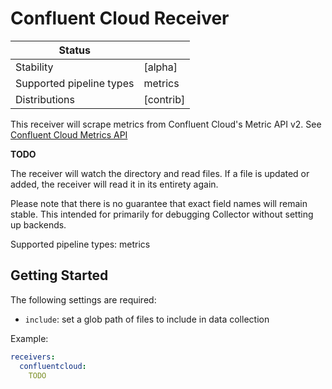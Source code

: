 # Confluent Cloud Receiver

| Status                   |                            |
| ------------------------ |----------------------------|
| Stability                | [alpha]                    |
| Supported pipeline types | metrics                    |
| Distributions            | [contrib]                  |

This receiver will scrape metrics from Confluent Cloud's Metric API v2.
See [Confluent Cloud Metrics API](https://api.telemetry.confluent.cloud/docs)

**TODO**

The receiver will watch the directory and read files. If a file is updated or added,
the receiver will read it in its entirety again.

Please note that there is no guarantee that exact field names will remain stable.
This intended for primarily for debugging Collector without setting up backends.

Supported pipeline types: metrics

## Getting Started

The following settings are required:

- `include`: set a glob path of files to include in data collection

Example:

```yaml
receivers:
  confluentcloud:
    TODO
```
